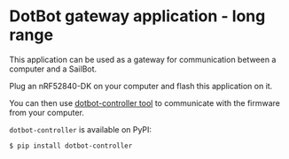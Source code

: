 # DotBot gateway application - long range

This application can be used as a gateway for communication between a computer
and a SailBot.

Plug an nRF52840-DK on your computer and flash this application on it.

You can then use [dotbot-controller tool](https://github.com/DotBots/PyDotBot)
to communicate with the firmware from your computer.

`dotbot-controller` is available on PyPI:

```
$ pip install dotbot-controller
```
